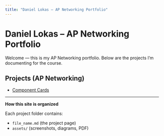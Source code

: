 ```yaml
---
title: "Daniel Lokas – AP Networking Portfolio"
---
```


# Daniel Lokas – AP Networking Portfolio

Welcome — this is my AP Networking portfolio. Below are the projects I’m documenting for the course.

## Projects (AP Networking)
- [Component Cards](component-cards.md)

---

**How this site is organized**

Each project folder contains:
- `file_name.md` (the project page)
- `assets/` (screenshots, diagrams, PDF)


